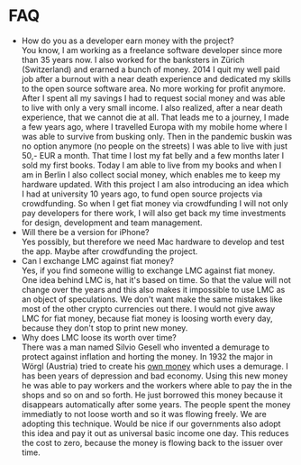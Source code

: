# FAQ

- How do you as a developer earn money with the project?  
You know, I am working as a freelance software developer since more than 35 years now. I also worked for the banksters in Zürich (Switzerland) and erarned a bunch of money. 2014 I quit my well paid job after a burnout with a near death experience and dedicated my skills to the open source software area. No more working for profit anymore. After I spent all my savings I had to request social money and was able to live with only a very small income. I also realized, after a near death experience, that we cannot die at all. That leads me to a journey, I made a few years ago, where I travelled Europa with my mobile home where I was able to survive from busking only. Then in the pandemic buskin was no option anymore (no people on the streets) I was able to live with just 50,- EUR a month. That time I lost my fat belly and a few months later I sold my first books. Today I am able to live from my books and when I am in Berlin I also collect social money, which enables me to keep my hardware updated. With this project I am also introducing an idea which I had at university 10 years ago, to fund open source projects via crowdfunding. So when I get fiat money via crowdfunding I will not only pay developers for there work, I will also get back my time investments for design, development and team management.  
- Will there be a version for iPhone?  
Yes possibly, but therefore we need Mac hardware to develop and test the app. Maybe after crowdfunding the project.  
- Can I exchange LMC against fiat money?  
Yes, if you find someone willig to exchange LMC against fiat money. One idea behind LMC is, hat it's based on time. So that the value will not change over the years and this also makes it impossible to use LMC as an object of speculations. We don't want make the same mistakes like most of the other crypto currencies out there. I would not give away LMC for fiat money, because fiat money is loosing worth every day, because they don't stop to print new money.  
- Why does LMC loose its worth over time?  
There was a man named Silvio Gesell who invented a demurage to protect against inflation and horting the money. In 1932 the major in Wörgl (Austria) tried to create his [own money](https://github.com/CrowdWare/Shift/blob/main/schwundgeld.md) which uses a demurage. I has been years of depression and bad economy. Using this new money he was able to pay workers and the workers where able to pay the in the shops and so on and so forth. He just borrowed this money because it disappears automatically after some years. The people spent the money immediatly to not loose worth and so it was flowing freely. We are adopting this technique. Would be nice if our governments also adopt this idea and pay it out as universal basic income one day. This reduces the cost to zero, because the money is flowing back to the issuer over time.
